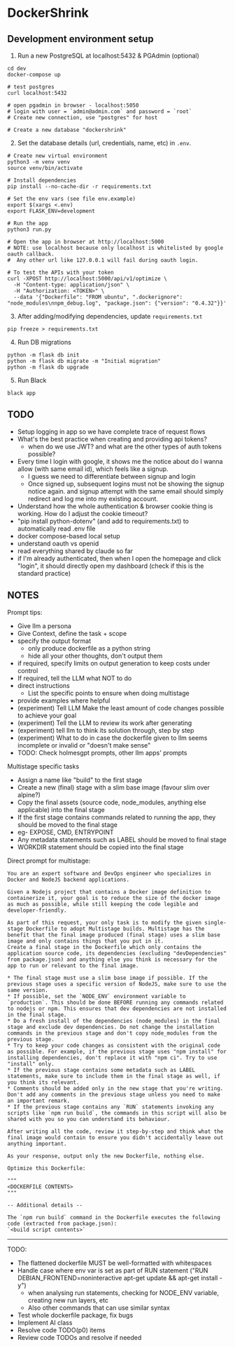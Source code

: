 # DockerShrink

## Development environment setup

1. Run a new PostgreSQL at localhost:5432 & PGAdmin (optional)

```shell
cd dev
docker-compose up

# test postgres
curl localhost:5432

# open pgadmin in browser - localhost:5050
# login with user = `admin@admin.com` and password = `root`
# Create new connection, use "postgres" for host

# Create a new database "dockershrink"
```

2. Set the database details (url, credentials, name, etc) in `.env`.

```shell
# Create new virtual environment
python3 -m venv venv
source venv/bin/activate

# Install dependencies
pip install --no-cache-dir -r requirements.txt

# Set the env vars (see file env.example)
export $(xargs <.env)
export FLASK_ENV=development

# Run the app
python3 run.py

# Open the app in browser at http://localhost:5000
# NOTE: use localhost because only localhost is whitelisted by google oauth callback.
#  Any other url like 127.0.0.1 will fail during oauth login.

# To test the APIs with your token
curl -XPOST http://localhost:5000/api/v1/optimize \
  -H "Content-type: application/json" \
  -H "Authorization: <TOKEN>" \
  --data '{"Dockerfile": "FROM ubuntu", ".dockerignore": "node_modules\nnpm_debug.log", "package.json": {"version": "0.4.32"}}'
```

3. After adding/modifying dependencies, update `requirements.txt`

```shell
pip freeze > requirements.txt
```

4. Run DB migrations

```shell
python -m flask db init
python -m flask db migrate -m "Initial migration"
python -m flask db upgrade
```

5. Run Black

```shell
black app
```

## TODO
- Setup logging in app so we have complete trace of request flows
- What's the best practice when creating and providing api tokens?
  - when do we use JWT? and what are the other types of auth tokens possible?
- Every time I login with google, it shows me the notice about do I wanna allow (with same email id), which feels like a signup.
  - I guess we need to differentiate between signup and login
  - Once signed up, subsequent logins must not be showing the signup notice again. and signup attempt with the same email should simply redirect and log me into my existing account.
- Understand how the whole authentication & browser cookie thing is working. How do I adjust the cookie timeout?
- "pip install python-dotenv" (and add to requirements.txt) to automatically read .env file
- docker compose-based local setup
- understand oauth vs openid
- read everything shared by claude so far
- if I'm already authenticated, then when I open the homepage and click "login", it should directly open my dashboard (check if this is the standard practice)

## NOTES

Prompt tips:

- Give llm a persona
- Give Context, define the task + scope
- specify the output format
  - only produce dockerfile as a python string
  - hide all your other thoughts, don't output them
- if required, specify limits on output generation to keep costs under control
- If required, tell the LLM what NOT to do
- direct instructions
  - List the specific points to ensure when doing multistage
- provide examples where helpful
- (experiment) Tell LLM Make the least amount of code changes possible to achieve your goal
- (experiment) Tell the LLM to review its work after generating
- (experiment) tell llm to think its solution through, step by step
- (experiment) What to do in case the dockerfile given to llm seems incomplete or invalid or "doesn't make sense"
- TODO: Check holmesgpt prompts, other llm apps' prompts

Multistage specific tasks

- Assign a name like "build" to the first stage
- Create a new (final) stage with a slim base image (favour slim over alpine?)
- Copy the final assets (source code, node_modules, anything else applicable) into the final stage
- If the first stage contains commands related to running the app, they should be moved to the final stage
-  eg- EXPOSE, CMD, ENTRYPOINT
- Any metadata statements such as LABEL should be moved to final stage
- WORKDIR statement should be copied into the final stage


Direct prompt for multistage:
```text
You are an expert software and DevOps engineer who specializes in Docker and NodeJS backend applications.

Given a Nodejs project that contains a Docker image definition to containerize it, your goal is to reduce the size of the docker image as much as possible, while still keeping the code legible and developer-friendly.

As part of this request, your only task is to modify the given single-stage Dockerfile to adopt Multistage builds. Multistage has the benefit that the final image produced (final stage) uses a slim base image and only contains things that you put in it.
Create a final stage in the Dockerfile which only contains the application source code, its dependencies (excluding "devDependencies" from package.json) and anything else you think is necessary for the app to run or relevant to the final image.

* The final stage must use a slim base image if possible. If the previous stage uses a specific version of NodeJS, make sure to use the same version.
* If possible, set the `NODE_ENV` environment variable to `production`. This should be done BEFORE running any commands related to nodejs or npm. This ensures that dev dependencies are not installed in the final stage.
* Do a fresh install of the dependencies (node_modules) in the final stage and exclude dev dependencies. Do not change the installation commands in the previous stage and don't copy node_modules from the previous stage.
* Try to keep your code changes as consistent with the original code as possible. For example, if the previous stage uses "npm install" for installing dependencies, don't replace it with "npm ci". Try to use "install" only.
* If the previous stage contains some metadata such as LABEL statements, make sure to include them in the final stage as well, if you think its relevant.
* Comments should be added only in the new stage that you're writing. Don't add any comments in the previous stage unless you need to make an important remark.
* If the previous stage contains any `RUN` statements invoking any scripts like `npm run build`, the commands in this script will also be shared with you so you can understand its behaviour.

After writing all the code, review it step-by-step and think what the final image would contain to ensure you didn't accidentally leave out anything important.

As your response, output only the new Dockerfile, nothing else.

Optimize this Dockerfile:

"""
<DOCKERFILE CONTENTS>
"""

-- Additional details --

The `npm run build` command in the Dockerfile executes the following code (extracted from package.json):
`<build script contents>`
```

---------------------------

TODO:
- The flattened dockerfile MUST be well-formatted with whitespaces
- Handle case where env var is set as part of RUN statement ("RUN DEBIAN_FRONTEND=noninteractive apt-get update && apt-get install -y")
  - when analysing run statements, checking for NODE_ENV variable, creating new run layers, etc
  - Also other commands that can use similar syntax
- Test whole dockerfile package, fix bugs
- Implement AI class
- Resolve code TODO(p0) items
- Review code TODOs and resolve if needed